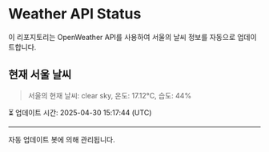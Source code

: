 
# Weather API Status

이 리포지토리는 OpenWeather API를 사용하여 서울의 날씨 정보를 자동으로 업데이트합니다.

## 현재 서울 날씨
> 서울의 현재 날씨: clear sky, 온도: 17.12°C, 습도: 44%

⏳ 업데이트 시간: 2025-04-30 15:17:44 (UTC)

---
자동 업데이트 봇에 의해 관리됩니다.
